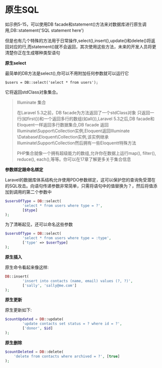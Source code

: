 # 原生SQL

如示例5-15，可以使用DB facade和statement\(\)方法来对数据库进行原生调用,DB::statement\('SQL statement here'\)

但是也有几个特殊的方法用于日常操作,select\(\),insert\(\),update\(\)和delete\(\)将返回对应的行,而statement\(\)就不会返回，其次使用这些方法，未来的开发人员将更清楚你正在生成哪种类型语句

**原生select**

最简单的DB方法是select\(\),你可以不用附加任何参数就可以运行它

`$users = DB::select('select * from users');`

它将返回stdClass对象集合。

> Illuminate 集合
>
> 在Laravel 5.3之前，DB facade为方法返回了一个stdClass对象 只返回一行\(如first\(\)\)和一个返回多行的数组\(如all\(\)\),Laravel 5.3之后,DB facade和Eloquent一样返回多行数据集合,DB facade 返回Illuminate\Support\Collection实例,Eloquent返回Illuminate \Database\Eloquent\Collection实例,该实例继承Illuminate\Support\Collection然后拥有一些Eloquentt特殊方法
>
> PHP集合就像一个拥有超级能力的数组,允许你在数据上运行map\(\), filter\(\), reduce\(\), each\(\),等等。你可以在17章了解更多关于集合信息

**参数绑定跟命名绑定**

Laravel的数据库体系结构允许使用PDO参数绑定，这可以保护您的查询免受潜在的SQL攻击。向语句传递参数非常简单，只需将语句中的值替换为？，然后将值添加到调用的第二个参数中

```php
$usersOfType = DB::select(
        'select * from users where type = ?',
        [$type]
);
```

为了清晰起见，还可以命名这些参数

```php
$usersOfType = DB::select(
        'select * from users where type = :type',
        ['type' => $userType]
);
```

**原生插入**

原生命令看起来像这样:

```php
DB::insert(
        'insert into contacts (name, email) values (?, ?)',
        ['sally', 'sally@me.com']
);
```

**原生更新**

原生更新如下:

```php
$countUpdated = DB::update(
        'update contacts set status = ? where id = ?',
        ['donor', $id]
);
```

**原生删除**

```php
$countDeleted = DB::delete(
    'delete from contacts where archived = ?', [true]
);
```

